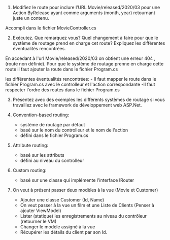 1. Modifiez le route pour inclure l’URL Movie/released/2020/03 pour une Action
ByRelease ayant comme arguments (month, year) retournant juste un contenu.

Accompli dans le fichier MovieController.cs

2. Exécutez. Que remarquez vous? Quel changement à faire pour que le système de routage
prend en charge cet route? Expliquez les différentes éventualités rencontrées.

En accedant  à l'url Movie/released/2020/03 on obtient une erreur 404 ,  (route non définie).
Pour que le système de routage prenne en charge cette route il faut ajouter la route dans le fichier Program.cs

les différentes éventualités rencontrées:
	- Il faut mapper le route dans le fichier Program.cs avec le controlleur et l'action correspondante
	-Il faut respecter l'ordre des routes dans le fichier Program.cs


3. Présentez avec des exemples les différents systèmes de routage si vous travaillez avec le
framework de développement web ASP.Net.
1. Convention-based routing: 
	- système de routage par défaut
	- basé sur le nom du controlleur et le nom de l'action
	- défini dans le fichier Program.cs

2. Attribute routing:
	- basé sur les attributs
	- défini au niveau du controlleur

3. Custom routing:
	- basé sur une classe qui implémente l'interface IRouter

4. On veut à présent passer deux modèles à la vue (Movie et Customer)
	- Ajouter une classe Customer (Id, Name)
	- On veut passer à la vue un film et une Liste de Clients (Penser à ajouter ViewModel)
	- Lister (statique) les enregistrements au niveau du contrôleur (retourner le VM)
	- Changer le modèle assigné à la vue
	- Récupérer les détails du client par son Id.
